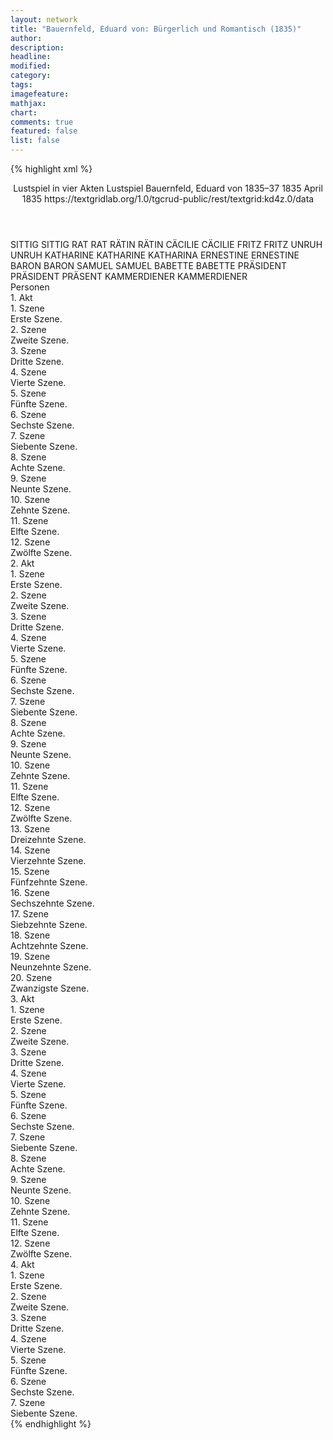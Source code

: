 ```yaml
---
layout: network
title: "Bauernfeld, Eduard von: Bürgerlich und Romantisch (1835)"
author:
description:
headline:
modified:
category:
tags:
imagefeature: 
mathjax: 
chart: 
comments: true
featured: false
list: false
---
```

{% highlight xml %}
<?xml-model href="https://raw.githubusercontent.com/DLiNa/project/master/rules/lina.rnc"?><?xml-model href="https://raw.githubusercontent.com/DLiNa/project/master/rules/lina.sch"?>
<play xmlns="http://lina.digital">
  <header>
    <title>Bürgerlich und Romantisch</title>
    <subtitle>Lustspiel in vier Akten</subtitle>
    <genretitle>Lustspiel</genretitle>
    <author>Bauernfeld, Eduard von</author>
    <date type="print" when="1837">1835–37</date>
    <date type="premiere" when="1835">1835</date>
    <date type="written" when="1835">April 1835</date>
    <source>https://textgridlab.org/1.0/tgcrud-public/rest/textgrid:kd4z.0/data</source>
  </header>
  <personae>
    <character>
      <name>SITTIG</name>
      <alias xml:id="sittig">
        <name>SITTIG</name>
      </alias>
    </character>
    <character>
      <name>RAT</name>
      <alias xml:id="rat">
        <name>RAT</name>
      </alias>
    </character>
    <character>
      <name>RÄTIN</name>
      <alias xml:id="rätin">
        <name>RÄTIN</name>
      </alias>
    </character>
    <character>
      <name>CÄCILIE</name>
      <alias xml:id="cäcilie">
        <name>CÄCILIE</name>
      </alias>
    </character>
    <character>
      <name>FRITZ</name>
      <alias xml:id="fritz">
        <name>FRITZ</name>
      </alias>
    </character>
    <character>
      <name>UNRUH</name>
      <alias xml:id="unruh">
        <name>UNRUH</name>
      </alias>
    </character>
    <character>
      <name>KATHARINE</name>
      <alias xml:id="katharine">
        <name>KATHARINE</name>
      </alias>
      <alias xml:id="katharina">
        <name>KATHARINA</name>
      </alias>
    </character>
    <character>
      <name>ERNESTINE</name>
      <alias xml:id="ernestine">
        <name>ERNESTINE</name>
      </alias>
    </character>
    <character>
      <name>BARON</name>
      <alias xml:id="baron">
        <name>BARON</name>
      </alias>
    </character>
    <character>
      <name>SAMUEL</name>
      <alias xml:id="samuel">
        <name>SAMUEL</name>
      </alias>
    </character>
    <character>
      <name>BABETTE</name>
      <alias xml:id="babette">
        <name>BABETTE</name>
      </alias>
    </character>
    <character>
      <name>PRÄSIDENT</name>
      <alias xml:id="präsident">
        <name>PRÄSIDENT</name>
      </alias>
      <alias xml:id="präsent">
        <name>PRÄSENT</name>
      </alias>
    </character>
    <character>
      <name>KAMMERDIENER</name>
      <alias xml:id="kammerdiener">
        <name>KAMMERDIENER</name>
      </alias>
    </character>
  </personae>
  <text>
    <div>
      <head>Personen</head>
    </div>
    <div>
      <head>1. Akt</head>
      <div>
        <head>1. Szene</head>
        <div>
          <head>Erste Szene.</head>
          <sp who="#sittig">
            <amount n="16" unit="speech_acts"/>
            <amount n="217" unit="words"/>
            <amount n="12" unit="lines"/>
            <amount n="1261" unit="chars"/>
          </sp>
          <sp who="#rat">
            <amount n="8" unit="speech_acts"/>
            <amount n="84" unit="words"/>
            <amount n="6" unit="lines"/>
            <amount n="485" unit="chars"/>
          </sp>
          <sp who="#rätin">
            <amount n="12" unit="speech_acts"/>
            <amount n="132" unit="words"/>
            <amount n="11" unit="lines"/>
            <amount n="717" unit="chars"/>
          </sp>
          <sp who="#cäcilie">
            <amount n="9" unit="speech_acts"/>
            <amount n="57" unit="words"/>
            <amount n="9" unit="lines"/>
            <amount n="306" unit="chars"/>
          </sp>
        </div>
      </div>
      <div>
        <head>2. Szene</head>
        <div>
          <head>Zweite Szene.</head>
          <sp who="#fritz">
            <amount n="6" unit="speech_acts"/>
            <amount n="43" unit="words"/>
            <amount n="6" unit="lines"/>
            <amount n="227" unit="chars"/>
          </sp>
          <sp who="#rätin">
            <amount n="4" unit="speech_acts"/>
            <amount n="28" unit="words"/>
            <amount n="4" unit="lines"/>
            <amount n="171" unit="chars"/>
          </sp>
          <sp who="#sittig">
            <amount n="7" unit="speech_acts"/>
            <amount n="57" unit="words"/>
            <amount n="6" unit="lines"/>
            <amount n="282" unit="chars"/>
          </sp>
          <sp who="#rat">
            <amount n="2" unit="speech_acts"/>
            <amount n="12" unit="words"/>
            <amount n="2" unit="lines"/>
            <amount n="72" unit="chars"/>
          </sp>
          <sp who="#cäcilie">
            <amount n="2" unit="speech_acts"/>
            <amount n="19" unit="words"/>
            <amount n="2" unit="lines"/>
            <amount n="91" unit="chars"/>
          </sp>
        </div>
      </div>
      <div>
        <head>3. Szene</head>
        <div>
          <head>Dritte Szene.</head>
          <sp who="#rat">
            <amount n="9" unit="speech_acts"/>
            <amount n="153" unit="words"/>
            <amount n="5" unit="lines"/>
            <amount n="827" unit="chars"/>
          </sp>
          <sp who="#rätin">
            <amount n="7" unit="speech_acts"/>
            <amount n="170" unit="words"/>
            <amount n="5" unit="lines"/>
            <amount n="939" unit="chars"/>
          </sp>
          <sp who="#cäcilie">
            <amount n="4" unit="speech_acts"/>
            <amount n="25" unit="words"/>
            <amount n="4" unit="lines"/>
            <amount n="125" unit="chars"/>
          </sp>
        </div>
      </div>
      <div>
        <head>4. Szene</head>
        <div>
          <head>Vierte Szene.</head>
          <sp who="#unruh">
            <amount n="1" unit="speech_acts"/>
            <amount n="196" unit="words"/>
            <amount n="2" unit="lines"/>
            <amount n="1095" unit="chars"/>
          </sp>
        </div>
      </div>
      <div>
        <head>5. Szene</head>
        <div>
          <head>Fünfte Szene.</head>
          <sp who="#katharine">
            <amount n="15" unit="speech_acts"/>
            <amount n="585" unit="words"/>
            <amount n="11" unit="lines"/>
            <amount n="3261" unit="chars"/>
          </sp>
          <sp who="#ernestine">
            <amount n="14" unit="speech_acts"/>
            <amount n="112" unit="words"/>
            <amount n="14" unit="lines"/>
            <amount n="583" unit="chars"/>
          </sp>
        </div>
      </div>
      <div>
        <head>6. Szene</head>
        <div>
          <head>Sechste Szene.</head>
          <sp who="#ernestine">
            <amount n="2" unit="speech_acts"/>
            <amount n="23" unit="words"/>
            <amount n="2" unit="lines"/>
            <amount n="118" unit="chars"/>
          </sp>
          <sp who="#katharine">
            <amount n="4" unit="speech_acts"/>
            <amount n="71" unit="words"/>
            <amount n="2" unit="lines"/>
            <amount n="394" unit="chars"/>
          </sp>
          <sp who="#unruh">
            <amount n="3" unit="speech_acts"/>
            <amount n="30" unit="words"/>
            <amount n="2" unit="lines"/>
            <amount n="180" unit="chars"/>
          </sp>
        </div>
      </div>
      <div>
        <head>7. Szene</head>
        <div>
          <head>Siebente Szene.</head>
          <sp who="#unruh">
            <amount n="1" unit="speech_acts"/>
            <amount n="15" unit="words"/>
            <amount n="1" unit="lines"/>
            <amount n="90" unit="chars"/>
          </sp>
          <sp who="#baron">
            <amount n="2" unit="speech_acts"/>
            <amount n="68" unit="words"/>
            <amount n="1" unit="lines"/>
            <amount n="388" unit="chars"/>
          </sp>
          <sp who="#samuel">
            <amount n="1" unit="speech_acts"/>
            <amount n="3" unit="words"/>
            <amount n="1" unit="lines"/>
            <amount n="18" unit="chars"/>
          </sp>
        </div>
      </div>
      <div>
        <head>8. Szene</head>
        <div>
          <head>Achte Szene.</head>
          <sp who="#unruh">
            <amount n="24" unit="speech_acts"/>
            <amount n="701" unit="words"/>
            <amount n="15" unit="lines"/>
            <amount n="4280" unit="chars"/>
          </sp>
          <sp who="#baron">
            <amount n="23" unit="speech_acts"/>
            <amount n="149" unit="words"/>
            <amount n="22" unit="lines"/>
            <amount n="887" unit="chars"/>
          </sp>
        </div>
      </div>
      <div>
        <head>9. Szene</head>
        <div>
          <head>Neunte Szene.</head>
          <sp who="#sittig">
            <amount n="40" unit="speech_acts"/>
            <amount n="539" unit="words"/>
            <amount n="32" unit="lines"/>
            <amount n="2921" unit="chars"/>
          </sp>
          <sp who="#baron">
            <amount n="39" unit="speech_acts"/>
            <amount n="934" unit="words"/>
            <amount n="26" unit="lines"/>
            <amount n="5358" unit="chars"/>
          </sp>
        </div>
      </div>
      <div>
        <head>10. Szene</head>
        <div>
          <head>Zehnte Szene.</head>
          <sp who="#baron">
            <amount n="5" unit="speech_acts"/>
            <amount n="105" unit="words"/>
            <amount n="7" unit="lines"/>
            <amount n="527" unit="chars"/>
          </sp>
          <sp who="#unruh">
            <amount n="4" unit="speech_acts"/>
            <amount n="21" unit="words"/>
            <amount n="4" unit="lines"/>
            <amount n="107" unit="chars"/>
          </sp>
        </div>
      </div>
      <div>
        <head>11. Szene</head>
        <div>
          <head>Elfte Szene.</head>
          <sp who="#baron">
            <amount n="15" unit="speech_acts"/>
            <amount n="261" unit="words"/>
            <amount n="10" unit="lines"/>
            <amount n="1427" unit="chars"/>
          </sp>
          <sp who="#katharine">
            <amount n="16" unit="speech_acts"/>
            <amount n="118" unit="words"/>
            <amount n="15" unit="lines"/>
            <amount n="644" unit="chars"/>
          </sp>
          <sp who="#ernestine">
            <amount n="3" unit="speech_acts"/>
            <amount n="22" unit="words"/>
            <amount n="3" unit="lines"/>
            <amount n="114" unit="chars"/>
          </sp>
        </div>
      </div>
      <div>
        <head>12. Szene</head>
        <div>
          <head>Zwölfte Szene.</head>
          <sp who="#baron">
            <amount n="5" unit="speech_acts"/>
            <amount n="85" unit="words"/>
            <amount n="3" unit="lines"/>
            <amount n="432" unit="chars"/>
          </sp>
          <sp who="#unruh">
            <amount n="4" unit="speech_acts"/>
            <amount n="22" unit="words"/>
            <amount n="4" unit="lines"/>
            <amount n="108" unit="chars"/>
          </sp>
        </div>
      </div>
    </div>
    <div>
      <head>2. Akt</head>
      <div>
        <head>1. Szene</head>
        <div>
          <head>Erste Szene.</head>
          <sp who="#baron">
            <amount n="3" unit="speech_acts"/>
            <amount n="127" unit="words"/>
            <amount n="1" unit="lines"/>
            <amount n="671" unit="chars"/>
          </sp>
          <sp who="#samuel">
            <amount n="2" unit="speech_acts"/>
            <amount n="50" unit="words"/>
            <amount n="1" unit="lines"/>
            <amount n="287" unit="chars"/>
          </sp>
        </div>
      </div>
      <div>
        <head>2. Szene</head>
        <div>
          <head>Zweite Szene.</head>
          <sp who="#baron">
            <amount n="14" unit="speech_acts"/>
            <amount n="82" unit="words"/>
            <amount n="14" unit="lines"/>
            <amount n="445" unit="chars"/>
          </sp>
          <sp who="#unruh">
            <amount n="13" unit="speech_acts"/>
            <amount n="59" unit="words"/>
            <amount n="13" unit="lines"/>
            <amount n="348" unit="chars"/>
          </sp>
        </div>
      </div>
      <div>
        <head>3. Szene</head>
        <div>
          <head>Dritte Szene.</head>
          <sp who="#katharine">
            <amount n="9" unit="speech_acts"/>
            <amount n="77" unit="words"/>
            <amount n="7" unit="lines"/>
            <amount n="403" unit="chars"/>
          </sp>
          <sp who="#ernestine">
            <amount n="1" unit="speech_acts"/>
            <amount n="4" unit="words"/>
            <amount n="1" unit="lines"/>
            <amount n="24" unit="chars"/>
          </sp>
          <sp who="#unruh">
            <amount n="8" unit="speech_acts"/>
            <amount n="158" unit="words"/>
            <amount n="6" unit="lines"/>
            <amount n="840" unit="chars"/>
          </sp>
          <sp who="#baron">
            <amount n="3" unit="speech_acts"/>
            <amount n="15" unit="words"/>
            <amount n="3" unit="lines"/>
            <amount n="53" unit="chars"/>
          </sp>
        </div>
      </div>
      <div>
        <head>4. Szene</head>
        <div>
          <head>Vierte Szene.</head>
          <sp who="#ernestine">
            <amount n="4" unit="speech_acts"/>
            <amount n="39" unit="words"/>
            <amount n="4" unit="lines"/>
            <amount n="202" unit="chars"/>
          </sp>
          <sp who="#katharine">
            <amount n="16" unit="speech_acts"/>
            <amount n="161" unit="words"/>
            <amount n="14" unit="lines"/>
            <amount n="857" unit="chars"/>
          </sp>
          <sp who="#baron">
            <amount n="4" unit="speech_acts"/>
            <amount n="20" unit="words"/>
            <amount n="4" unit="lines"/>
            <amount n="116" unit="chars"/>
          </sp>
          <sp who="#sittig">
            <amount n="13" unit="speech_acts"/>
            <amount n="202" unit="words"/>
            <amount n="9" unit="lines"/>
            <amount n="1118" unit="chars"/>
          </sp>
          <sp who="#unruh">
            <amount n="4" unit="speech_acts"/>
            <amount n="29" unit="words"/>
            <amount n="4" unit="lines"/>
            <amount n="137" unit="chars"/>
          </sp>
        </div>
      </div>
      <div>
        <head>5. Szene</head>
        <div>
          <head>Fünfte Szene.</head>
          <sp who="#babette">
            <amount n="6" unit="speech_acts"/>
            <amount n="50" unit="words"/>
            <amount n="6" unit="lines"/>
            <amount n="254" unit="chars"/>
          </sp>
          <sp who="#sittig">
            <amount n="5" unit="speech_acts"/>
            <amount n="124" unit="words"/>
            <amount n="3" unit="lines"/>
            <amount n="663" unit="chars"/>
          </sp>
          <sp who="#baron">
            <amount n="2" unit="speech_acts"/>
            <amount n="3" unit="words"/>
            <amount n="2" unit="lines"/>
            <amount n="14" unit="chars"/>
          </sp>
        </div>
      </div>
      <div>
        <head>6. Szene</head>
        <div>
          <head>Sechste Szene.</head>
          <sp who="#baron">
            <amount n="1" unit="speech_acts"/>
            <amount n="4" unit="words"/>
            <amount n="1" unit="lines"/>
            <amount n="26" unit="chars"/>
          </sp>
          <sp who="#unruh">
            <amount n="1" unit="speech_acts"/>
            <amount n="3" unit="words"/>
            <amount n="1" unit="lines"/>
            <amount n="21" unit="chars"/>
          </sp>
          <sp who="#ernestine">
            <amount n="3" unit="speech_acts"/>
            <amount n="33" unit="words"/>
            <amount n="3" unit="lines"/>
            <amount n="174" unit="chars"/>
          </sp>
          <sp who="#katharine">
            <amount n="3" unit="speech_acts"/>
            <amount n="33" unit="words"/>
            <amount n="2" unit="lines"/>
            <amount n="175" unit="chars"/>
          </sp>
        </div>
      </div>
      <div>
        <head>7. Szene</head>
        <div>
          <head>Siebente Szene.</head>
          <sp who="#baron">
            <amount n="3" unit="speech_acts"/>
            <amount n="41" unit="words"/>
            <amount n="2" unit="lines"/>
            <amount n="216" unit="chars"/>
          </sp>
          <sp who="#unruh">
            <amount n="3" unit="speech_acts"/>
            <amount n="23" unit="words"/>
            <amount n="3" unit="lines"/>
            <amount n="134" unit="chars"/>
          </sp>
        </div>
      </div>
      <div>
        <head>8. Szene</head>
        <div>
          <head>Achte Szene.</head>
          <sp who="#cäcilie">
            <amount n="2" unit="speech_acts"/>
            <amount n="12" unit="words"/>
            <amount n="2" unit="lines"/>
            <amount n="70" unit="chars"/>
          </sp>
          <sp who="#babette">
            <amount n="1" unit="speech_acts"/>
            <amount n="26" unit="words"/>
            <amount n="122" unit="chars"/>
          </sp>
        </div>
      </div>
      <div>
        <head>9. Szene</head>
        <div>
          <head>Neunte Szene.</head>
          <sp who="#rätin">
            <amount n="3" unit="speech_acts"/>
            <amount n="35" unit="words"/>
            <amount n="3" unit="lines"/>
            <amount n="179" unit="chars"/>
          </sp>
          <sp who="#cäcilie">
            <amount n="2" unit="speech_acts"/>
            <amount n="21" unit="words"/>
            <amount n="1" unit="lines"/>
            <amount n="127" unit="chars"/>
          </sp>
        </div>
      </div>
      <div>
        <head>10. Szene</head>
        <div>
          <head>Zehnte Szene.</head>
          <sp who="#sittig">
            <amount n="4" unit="speech_acts"/>
            <amount n="32" unit="words"/>
            <amount n="4" unit="lines"/>
            <amount n="166" unit="chars"/>
          </sp>
          <sp who="#rätin">
            <amount n="5" unit="speech_acts"/>
            <amount n="57" unit="words"/>
            <amount n="4" unit="lines"/>
            <amount n="285" unit="chars"/>
          </sp>
          <sp who="#cäcilie">
            <amount n="2" unit="speech_acts"/>
            <amount n="4" unit="words"/>
            <amount n="1" unit="lines"/>
            <amount n="24" unit="chars"/>
          </sp>
        </div>
      </div>
      <div>
        <head>11. Szene</head>
        <div>
          <head>Elfte Szene.</head>
          <sp who="#sittig">
            <amount n="24" unit="speech_acts"/>
            <amount n="587" unit="words"/>
            <amount n="17" unit="lines"/>
            <amount n="3261" unit="chars"/>
          </sp>
          <sp who="#cäcilie">
            <amount n="24" unit="speech_acts"/>
            <amount n="279" unit="words"/>
            <amount n="22" unit="lines"/>
            <amount n="1509" unit="chars"/>
          </sp>
        </div>
      </div>
      <div>
        <head>12. Szene</head>
        <div>
          <head>Zwölfte Szene.</head>
          <sp who="#rätin">
            <amount n="11" unit="speech_acts"/>
            <amount n="99" unit="words"/>
            <amount n="11" unit="lines"/>
            <amount n="517" unit="chars"/>
          </sp>
          <sp who="#sittig">
            <amount n="11" unit="speech_acts"/>
            <amount n="300" unit="words"/>
            <amount n="6" unit="lines"/>
            <amount n="1593" unit="chars"/>
          </sp>
          <sp who="#cäcilie">
            <amount n="2" unit="speech_acts"/>
            <amount n="3" unit="words"/>
            <amount n="2" unit="lines"/>
            <amount n="15" unit="chars"/>
          </sp>
        </div>
      </div>
      <div>
        <head>13. Szene</head>
        <div>
          <head>Dreizehnte Szene.</head>
          <sp who="#rätin">
            <amount n="4" unit="speech_acts"/>
            <amount n="100" unit="words"/>
            <amount n="1" unit="lines"/>
            <amount n="534" unit="chars"/>
          </sp>
          <sp who="#cäcilie">
            <amount n="3" unit="speech_acts"/>
            <amount n="30" unit="words"/>
            <amount n="3" unit="lines"/>
            <amount n="163" unit="chars"/>
          </sp>
        </div>
      </div>
      <div>
        <head>14. Szene</head>
        <div>
          <head>Vierzehnte Szene.</head>
          <sp who="#rätin">
            <amount n="14" unit="speech_acts"/>
            <amount n="78" unit="words"/>
            <amount n="14" unit="lines"/>
            <amount n="418" unit="chars"/>
          </sp>
          <sp who="#rat">
            <amount n="13" unit="speech_acts"/>
            <amount n="171" unit="words"/>
            <amount n="10" unit="lines"/>
            <amount n="933" unit="chars"/>
          </sp>
          <sp who="#cäcilie">
            <amount n="2" unit="speech_acts"/>
            <amount n="100" unit="words"/>
            <amount n="1" unit="lines"/>
            <amount n="528" unit="chars"/>
          </sp>
        </div>
      </div>
      <div>
        <head>15. Szene</head>
        <div>
          <head>Fünfzehnte Szene.</head>
          <sp who="#ernestine">
            <amount n="9" unit="speech_acts"/>
            <amount n="56" unit="words"/>
            <amount n="9" unit="lines"/>
            <amount n="310" unit="chars"/>
          </sp>
          <sp who="#katharine">
            <amount n="8" unit="speech_acts"/>
            <amount n="57" unit="words"/>
            <amount n="8" unit="lines"/>
            <amount n="317" unit="chars"/>
          </sp>
        </div>
      </div>
      <div>
        <head>16. Szene</head>
        <div>
          <head>Sechszehnte Szene.</head>
          <sp who="#ernestine">
            <amount n="4" unit="speech_acts"/>
            <amount n="19" unit="words"/>
            <amount n="4" unit="lines"/>
            <amount n="113" unit="chars"/>
          </sp>
          <sp who="#unruh">
            <amount n="7" unit="speech_acts"/>
            <amount n="70" unit="words"/>
            <amount n="6" unit="lines"/>
            <amount n="379" unit="chars"/>
          </sp>
          <sp who="#katharine">
            <amount n="6" unit="speech_acts"/>
            <amount n="48" unit="words"/>
            <amount n="6" unit="lines"/>
            <amount n="248" unit="chars"/>
          </sp>
        </div>
      </div>
      <div>
        <head>17. Szene</head>
        <div>
          <head>Siebzehnte Szene.</head>
          <sp who="#ernestine">
            <amount n="3" unit="speech_acts"/>
            <amount n="21" unit="words"/>
            <amount n="3" unit="lines"/>
            <amount n="120" unit="chars"/>
          </sp>
          <sp who="#katharine">
            <amount n="3" unit="speech_acts"/>
            <amount n="13" unit="words"/>
            <amount n="3" unit="lines"/>
            <amount n="85" unit="chars"/>
          </sp>
          <sp who="#baron">
            <amount n="2" unit="speech_acts"/>
            <amount n="31" unit="words"/>
            <amount n="1" unit="lines"/>
            <amount n="170" unit="chars"/>
          </sp>
        </div>
      </div>
      <div>
        <head>18. Szene</head>
        <div>
          <head>Achtzehnte Szene.</head>
          <sp who="#baron">
            <amount n="39" unit="speech_acts"/>
            <amount n="732" unit="words"/>
            <amount n="27" unit="lines"/>
            <amount n="4159" unit="chars"/>
          </sp>
          <sp who="#katharine">
            <amount n="37" unit="speech_acts"/>
            <amount n="654" unit="words"/>
            <amount n="32" unit="lines"/>
            <amount n="3746" unit="chars"/>
          </sp>
          <sp who="#katharina">
            <amount n="1" unit="speech_acts"/>
            <amount n="68" unit="words"/>
            <amount n="367" unit="chars"/>
          </sp>
        </div>
      </div>
      <div>
        <head>19. Szene</head>
        <div>
          <head>Neunzehnte Szene.</head>
          <sp who="#katharine">
            <amount n="5" unit="speech_acts"/>
            <amount n="92" unit="words"/>
            <amount n="4" unit="lines"/>
            <amount n="482" unit="chars"/>
          </sp>
          <sp who="#ernestine">
            <amount n="5" unit="speech_acts"/>
            <amount n="49" unit="words"/>
            <amount n="5" unit="lines"/>
            <amount n="233" unit="chars"/>
          </sp>
        </div>
      </div>
      <div>
        <head>20. Szene</head>
        <div>
          <head>Zwanzigste Szene.</head>
          <sp who="#katharine">
            <amount n="13" unit="speech_acts"/>
            <amount n="185" unit="words"/>
            <amount n="10" unit="lines"/>
            <amount n="993" unit="chars"/>
          </sp>
          <sp who="#sittig">
            <amount n="13" unit="speech_acts"/>
            <amount n="195" unit="words"/>
            <amount n="7" unit="lines"/>
            <amount n="1059" unit="chars"/>
          </sp>
        </div>
      </div>
    </div>
    <div>
      <head>3. Akt</head>
      <div>
        <head>1. Szene</head>
        <div>
          <head>Erste Szene.</head>
          <sp who="#präsident">
            <amount n="7" unit="speech_acts"/>
            <amount n="168" unit="words"/>
            <amount n="2" unit="lines"/>
            <amount n="956" unit="chars"/>
          </sp>
          <sp who="#unruh">
            <amount n="1" unit="speech_acts"/>
            <amount n="3" unit="words"/>
            <amount n="1" unit="lines"/>
            <amount n="24" unit="chars"/>
          </sp>
          <sp who="#baron">
            <amount n="3" unit="speech_acts"/>
            <amount n="77" unit="words"/>
            <amount n="1" unit="lines"/>
            <amount n="443" unit="chars"/>
          </sp>
        </div>
      </div>
      <div>
        <head>2. Szene</head>
        <div>
          <head>Zweite Szene.</head>
          <sp who="#präsident">
            <amount n="27" unit="speech_acts"/>
            <amount n="477" unit="words"/>
            <amount n="17" unit="lines"/>
            <amount n="2685" unit="chars"/>
          </sp>
          <sp who="#baron">
            <amount n="27" unit="speech_acts"/>
            <amount n="387" unit="words"/>
            <amount n="24" unit="lines"/>
            <amount n="2082" unit="chars"/>
          </sp>
          <sp who="#präsent">
            <amount n="1" unit="speech_acts"/>
            <amount n="1" unit="words"/>
            <amount n="1" unit="lines"/>
            <amount n="4" unit="chars"/>
          </sp>
        </div>
      </div>
      <div>
        <head>3. Szene</head>
        <div>
          <head>Dritte Szene.</head>
          <sp who="#kammerdiener">
            <amount n="4" unit="speech_acts"/>
            <amount n="15" unit="words"/>
            <amount n="4" unit="lines"/>
            <amount n="75" unit="chars"/>
          </sp>
          <sp who="#präsident">
            <amount n="4" unit="speech_acts"/>
            <amount n="38" unit="words"/>
            <amount n="3" unit="lines"/>
            <amount n="221" unit="chars"/>
          </sp>
        </div>
      </div>
      <div>
        <head>4. Szene</head>
        <div>
          <head>Vierte Szene.</head>
          <sp who="#präsident">
            <amount n="5" unit="speech_acts"/>
            <amount n="123" unit="words"/>
            <amount n="2" unit="lines"/>
            <amount n="685" unit="chars"/>
          </sp>
          <sp who="#baron">
            <amount n="4" unit="speech_acts"/>
            <amount n="31" unit="words"/>
            <amount n="3" unit="lines"/>
            <amount n="165" unit="chars"/>
          </sp>
        </div>
      </div>
      <div>
        <head>5. Szene</head>
        <div>
          <head>Fünfte Szene.</head>
          <sp who="#katharine">
            <amount n="8" unit="speech_acts"/>
            <amount n="61" unit="words"/>
            <amount n="8" unit="lines"/>
            <amount n="326" unit="chars"/>
          </sp>
          <sp who="#präsident">
            <amount n="7" unit="speech_acts"/>
            <amount n="97" unit="words"/>
            <amount n="5" unit="lines"/>
            <amount n="530" unit="chars"/>
          </sp>
          <sp who="#baron">
            <amount n="1" unit="speech_acts"/>
            <amount n="6" unit="words"/>
            <amount n="1" unit="lines"/>
            <amount n="36" unit="chars"/>
          </sp>
        </div>
      </div>
      <div>
        <head>6. Szene</head>
        <div>
          <head>Sechste Szene.</head>
          <sp who="#katharine">
            <amount n="19" unit="speech_acts"/>
            <amount n="234" unit="words"/>
            <amount n="13" unit="lines"/>
            <amount n="1249" unit="chars"/>
          </sp>
          <sp who="#baron">
            <amount n="18" unit="speech_acts"/>
            <amount n="578" unit="words"/>
            <amount n="10" unit="lines"/>
            <amount n="3273" unit="chars"/>
          </sp>
        </div>
      </div>
      <div>
        <head>7. Szene</head>
        <div>
          <head>Siebente Szene.</head>
          <sp who="#baron">
            <amount n="5" unit="speech_acts"/>
            <amount n="271" unit="words"/>
            <amount n="2" unit="lines"/>
            <amount n="1473" unit="chars"/>
          </sp>
          <sp who="#unruh">
            <amount n="5" unit="speech_acts"/>
            <amount n="222" unit="words"/>
            <amount n="6" unit="lines"/>
            <amount n="1186" unit="chars"/>
          </sp>
        </div>
      </div>
      <div>
        <head>8. Szene</head>
        <div>
          <head>Achte Szene.</head>
          <sp who="#rätin">
            <amount n="5" unit="speech_acts"/>
            <amount n="54" unit="words"/>
            <amount n="4" unit="lines"/>
            <amount n="265" unit="chars"/>
          </sp>
          <sp who="#cäcilie">
            <amount n="6" unit="speech_acts"/>
            <amount n="30" unit="words"/>
            <amount n="6" unit="lines"/>
            <amount n="165" unit="chars"/>
          </sp>
          <sp who="#babette">
            <amount n="2" unit="speech_acts"/>
            <amount n="24" unit="words"/>
            <amount n="2" unit="lines"/>
            <amount n="130" unit="chars"/>
          </sp>
        </div>
      </div>
      <div>
        <head>9. Szene</head>
        <div>
          <head>Neunte Szene.</head>
          <sp who="#rätin">
            <amount n="6" unit="speech_acts"/>
            <amount n="48" unit="words"/>
            <amount n="5" unit="lines"/>
            <amount n="253" unit="chars"/>
          </sp>
          <sp who="#cäcilie">
            <amount n="6" unit="speech_acts"/>
            <amount n="75" unit="words"/>
            <amount n="5" unit="lines"/>
            <amount n="378" unit="chars"/>
          </sp>
        </div>
      </div>
      <div>
        <head>10. Szene</head>
        <div>
          <head>Zehnte Szene.</head>
          <sp who="#baron">
            <amount n="28" unit="speech_acts"/>
            <amount n="995" unit="words"/>
            <amount n="17" unit="lines"/>
            <amount n="5616" unit="chars"/>
          </sp>
          <sp who="#cäcilie">
            <amount n="27" unit="speech_acts"/>
            <amount n="236" unit="words"/>
            <amount n="25" unit="lines"/>
            <amount n="1220" unit="chars"/>
          </sp>
        </div>
      </div>
      <div>
        <head>11. Szene</head>
        <div>
          <head>Elfte Szene.</head>
          <sp who="#cäcilie">
            <amount n="2" unit="speech_acts"/>
            <amount n="6" unit="words"/>
            <amount n="2" unit="lines"/>
            <amount n="31" unit="chars"/>
          </sp>
          <sp who="#baron">
            <amount n="3" unit="speech_acts"/>
            <amount n="44" unit="words"/>
            <amount n="2" unit="lines"/>
            <amount n="234" unit="chars"/>
          </sp>
          <sp who="#sittig">
            <amount n="3" unit="speech_acts"/>
            <amount n="147" unit="words"/>
            <amount n="745" unit="chars"/>
          </sp>
        </div>
      </div>
      <div>
        <head>12. Szene</head>
        <div>
          <head>Zwölfte Szene.</head>
          <sp who="#sittig">
            <amount n="7" unit="speech_acts"/>
            <amount n="53" unit="words"/>
            <amount n="7" unit="lines"/>
            <amount n="291" unit="chars"/>
          </sp>
          <sp who="#cäcilie">
            <amount n="7" unit="speech_acts"/>
            <amount n="81" unit="words"/>
            <amount n="5" unit="lines"/>
            <amount n="432" unit="chars"/>
          </sp>
        </div>
      </div>
    </div>
    <div>
      <head>4. Akt</head>
      <div>
        <head>1. Szene</head>
        <div>
          <head>Erste Szene.</head>
          <sp who="#sittig">
            <amount n="2" unit="speech_acts"/>
            <amount n="18" unit="words"/>
            <amount n="2" unit="lines"/>
            <amount n="89" unit="chars"/>
          </sp>
          <sp who="#rat">
            <amount n="7" unit="speech_acts"/>
            <amount n="173" unit="words"/>
            <amount n="4" unit="lines"/>
            <amount n="957" unit="chars"/>
          </sp>
          <sp who="#rätin">
            <amount n="8" unit="speech_acts"/>
            <amount n="86" unit="words"/>
            <amount n="6" unit="lines"/>
            <amount n="457" unit="chars"/>
          </sp>
          <sp who="#cäcilie">
            <amount n="4" unit="speech_acts"/>
            <amount n="14" unit="words"/>
            <amount n="4" unit="lines"/>
            <amount n="72" unit="chars"/>
          </sp>
          <sp who="#katharine">
            <amount n="5" unit="speech_acts"/>
            <amount n="70" unit="words"/>
            <amount n="4" unit="lines"/>
            <amount n="385" unit="chars"/>
          </sp>
          <sp who="#fritz">
            <amount n="1" unit="speech_acts"/>
            <amount n="7" unit="words"/>
            <amount n="1" unit="lines"/>
            <amount n="38" unit="chars"/>
          </sp>
        </div>
      </div>
      <div>
        <head>2. Szene</head>
        <div>
          <head>Zweite Szene.</head>
          <sp who="#präsident">
            <amount n="7" unit="speech_acts"/>
            <amount n="160" unit="words"/>
            <amount n="3" unit="lines"/>
            <amount n="878" unit="chars"/>
          </sp>
          <sp who="#cäcilie">
            <amount n="2" unit="speech_acts"/>
            <amount n="13" unit="words"/>
            <amount n="2" unit="lines"/>
            <amount n="72" unit="chars"/>
          </sp>
          <sp who="#sittig">
            <amount n="3" unit="speech_acts"/>
            <amount n="11" unit="words"/>
            <amount n="3" unit="lines"/>
            <amount n="53" unit="chars"/>
          </sp>
          <sp who="#rat">
            <amount n="2" unit="speech_acts"/>
            <amount n="16" unit="words"/>
            <amount n="2" unit="lines"/>
            <amount n="105" unit="chars"/>
          </sp>
          <sp who="#katharine">
            <amount n="1" unit="speech_acts"/>
            <amount n="5" unit="words"/>
            <amount n="1" unit="lines"/>
            <amount n="24" unit="chars"/>
          </sp>
          <sp who="#rätin">
            <amount n="2" unit="speech_acts"/>
            <amount n="26" unit="words"/>
            <amount n="1" unit="lines"/>
            <amount n="137" unit="chars"/>
          </sp>
          <sp who="#baron">
            <amount n="1" unit="speech_acts"/>
            <amount n="1" unit="words"/>
            <amount n="1" unit="lines"/>
            <amount n="4" unit="chars"/>
          </sp>
        </div>
      </div>
      <div>
        <head>3. Szene</head>
        <div>
          <head>Dritte Szene.</head>
          <sp who="#cäcilie">
            <amount n="9" unit="speech_acts"/>
            <amount n="130" unit="words"/>
            <amount n="7" unit="lines"/>
            <amount n="738" unit="chars"/>
          </sp>
          <sp who="#katharine">
            <amount n="9" unit="speech_acts"/>
            <amount n="109" unit="words"/>
            <amount n="7" unit="lines"/>
            <amount n="572" unit="chars"/>
          </sp>
        </div>
      </div>
      <div>
        <head>4. Szene</head>
        <div>
          <head>Vierte Szene.</head>
          <sp who="#sittig">
            <amount n="3" unit="speech_acts"/>
            <amount n="123" unit="words"/>
            <amount n="1" unit="lines"/>
            <amount n="619" unit="chars"/>
          </sp>
          <sp who="#cäcilie">
            <amount n="2" unit="speech_acts"/>
            <amount n="14" unit="words"/>
            <amount n="2" unit="lines"/>
            <amount n="74" unit="chars"/>
          </sp>
        </div>
      </div>
      <div>
        <head>5. Szene</head>
        <div>
          <head>Fünfte Szene.</head>
          <sp who="#cäcilie">
            <amount n="6" unit="speech_acts"/>
            <amount n="121" unit="words"/>
            <amount n="4" unit="lines"/>
            <amount n="668" unit="chars"/>
          </sp>
          <sp who="#katharine">
            <amount n="6" unit="speech_acts"/>
            <amount n="91" unit="words"/>
            <amount n="5" unit="lines"/>
            <amount n="466" unit="chars"/>
          </sp>
        </div>
      </div>
      <div>
        <head>6. Szene</head>
        <div>
          <head>Sechste Szene.</head>
          <sp who="#baron">
            <amount n="45" unit="speech_acts"/>
            <amount n="568" unit="words"/>
            <amount n="39" unit="lines"/>
            <amount n="3116" unit="chars"/>
          </sp>
          <sp who="#katharine">
            <amount n="44" unit="speech_acts"/>
            <amount n="581" unit="words"/>
            <amount n="36" unit="lines"/>
            <amount n="3151" unit="chars"/>
          </sp>
        </div>
      </div>
      <div>
        <head>7. Szene</head>
        <div>
          <head>Siebente Szene.</head>
          <sp who="#sittig">
            <amount n="6" unit="speech_acts"/>
            <amount n="73" unit="words"/>
            <amount n="4" unit="lines"/>
            <amount n="389" unit="chars"/>
          </sp>
          <sp who="#baron">
            <amount n="14" unit="speech_acts"/>
            <amount n="120" unit="words"/>
            <amount n="12" unit="lines"/>
            <amount n="646" unit="chars"/>
          </sp>
          <sp who="#cäcilie">
            <amount n="2" unit="speech_acts"/>
            <amount n="10" unit="words"/>
            <amount n="2" unit="lines"/>
            <amount n="56" unit="chars"/>
          </sp>
          <sp who="#katharine">
            <amount n="5" unit="speech_acts"/>
            <amount n="23" unit="words"/>
            <amount n="5" unit="lines"/>
            <amount n="115" unit="chars"/>
          </sp>
          <sp who="#katharina">
            <amount n="1" unit="speech_acts"/>
            <amount n="3" unit="words"/>
            <amount n="1" unit="lines"/>
            <amount n="15" unit="chars"/>
          </sp>
        </div>
      </div>
    </div>
  </text>
</play>
{% endhighlight %}
